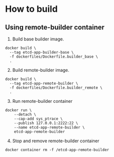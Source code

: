 # How to build

## Using remote-builder container

1. Build base builder image.

```shell
docker build \
  --tag etcd-app-builder-base \
  -f dockerfiles/Dockerfile.builder_base \
  .
```

2. Build remote-builder image.

```shell
docker build \
  --tag etcd-app-remote-builder \
  -f dockerfiles/Dockerfile.builder_remote \
  .
```

3. Run remote-builder container

```shell
docker run \
    --detach \
    --cap-add sys_ptrace \
    --publish 127.0.0.1:2222:22 \
    --name etcd-app-remote-builder \
    etcd-app-remote-builder
```

4. Stop and remove remote-builder container

```shell
docker container rm -f /etcd-app-remote-builder
```
